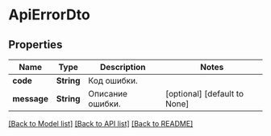 # ApiErrorDto

## Properties
Name | Type | Description | Notes
------------ | ------------- | ------------- | -------------
**code** | **String** | Код ошибки. | 
**message** | **String** | Описание ошибки. | [optional] [default to None]

[[Back to Model list]](../README.md#documentation-for-models) [[Back to API list]](../README.md#documentation-for-api-endpoints) [[Back to README]](../README.md)


